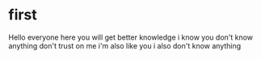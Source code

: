 # first

Hello everyone here you will get better knowledge
i know you don't know anything don't trust on me i'm also like you i also don't know anything 
